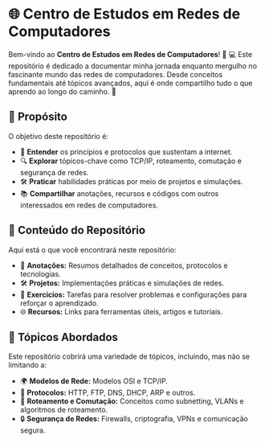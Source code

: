 # 🌐 Centro de Estudos em Redes de Computadores

Bem-vindo ao **Centro de Estudos em Redes de Computadores**! 📡
💻 Este repositório é dedicado a documentar minha jornada enquanto mergulho no fascinante mundo das redes de computadores. 
Desde conceitos fundamentais até tópicos avançados, aqui é onde compartilho tudo o que aprendo ao longo do caminho. 🚀

## 🎯 Propósito

O objetivo deste repositório é:

- 🧠 **Entender** os princípios e protocolos que sustentam a internet.
- 🔍 **Explorar** tópicos-chave como TCP/IP, roteamento, comutação e segurança de redes.
- 🛠️ **Praticar** habilidades práticas por meio de projetos e simulações.
- 📚 **Compartilhar** anotações, recursos e códigos com outros interessados em redes de computadores.

## 📂 Conteúdo do Repositório

Aqui está o que você encontrará neste repositório:

- 📖 **Anotações:** Resumos detalhados de conceitos, protocolos e tecnologias.
- 🛠️ **Projetos:** Implementações práticas e simulações de redes.
- 🧪 **Exercícios:** Tarefas para resolver problemas e configurações para reforçar o aprendizado.
- 🌐 **Recursos:** Links para ferramentas úteis, artigos e tutoriais.

## 🚀 Tópicos Abordados

Este repositório cobrirá uma variedade de tópicos, incluindo, mas não se limitando a:

- 🌍 **Modelos de Rede:** Modelos OSI e TCP/IP.
- 🔗 **Protocolos:** HTTP, FTP, DNS, DHCP, ARP e outros.
- 📡 **Roteamento e Comutação:** Conceitos como subnetting, VLANs e algoritmos de roteamento.
- 🔒 **Segurança de Redes:** Firewalls, criptografia, VPNs e comunicação segura.
